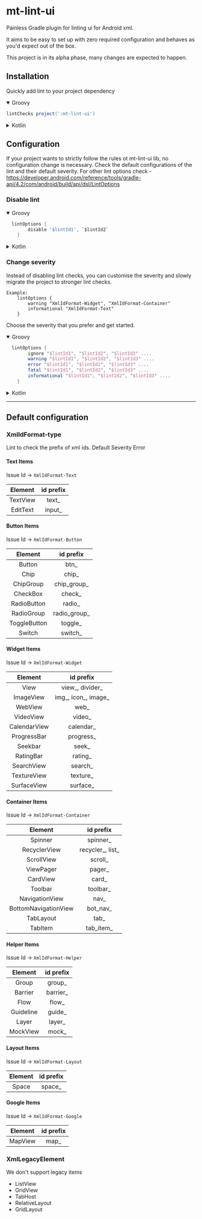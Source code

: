 # mt-lint-ui 
Painless Gradle plugin for linting ui for Android xml.

It aims to be easy to set up with zero required configuration and behaves as you'd expect out of the box.

This project is in its alpha phase, many changes are expected to happen. 

## Installation 
Quickly add lint to your project dependency

<details open>
  
<summary>Groovy</summary>

```groovy
lintChecks project(':mt-lint-ui')
```
</details>

<details>
  
<summary>Kotlin</summary>

```kotlin
lintChecks(project(":mt-lint-ui"))
```
</details>

## Configuration
If your project wants to strictly follow the rules ot mt-lint-ui lib, no configuration change is necessary. 
Check the default configurations of the lint and their default severity. 
For other lint options check - https://developer.android.com/reference/tools/gradle-api/4.2/com/android/build/api/dsl/LintOptions

### Disable lint

<details open>
  
<summary>Groovy</summary>

```groovy
  lintOptions {
        disable '$lintId1', `$lintId2`
    }
```
</details>

<details>
  
<summary>Kotlin</summary>

```kotlin
  lintOptions {
        disable("$lintId1", "$lintId2")
    }
```
</details>

### Change severity 

Instead of disabling lint checks, you can customise the severity and slowly migrate the project to stronger lint checks. 

```
Example:
    lintOptions {
        warning "XmlIdFormat-Widget", "XmlIdFormat-Container"
        informational "XmlIdFormat-Text"
    }
```
Choose the severity that you prefer and get started. 

<details open>
  
<summary>Groovy</summary>

```groovy
  lintOptions {
        ignore "$lintId1", "$lintId2", "$lintId3" ....
    	warning "$lintId1", "$lintId2", "$lintId3" ....
    	error "$lintId1", "$lintId2", "$lintId3" ....
    	fatal "$lintId1", "$lintId2", "$lintId3" ....
    	informational "$lintId1", "$lintId2", "$lintId3" ....
    }
```
</details>

<details>
  
<summary>Kotlin</summary>

```kotlin
  lintOptions {
        ignore("$lintId1", "$lintId2")
        warning("$lintId1", "$lintId2")
        error("$lintId1", "$lintId2")
        fatal("$lintId1", "$lintId2")
        informational("$lintId1", "$lintId2")

    }
```
</details>

-----------

## Default configuration

### XmlIdFormat-type
Lint to check the prefix of xml ids. 
Default Severity Error
 
#### Text Items 
Issue Id -> `XmlIdFormat-Text`

| Element | id prefix  | 
| :---:   | :-: | 
| TextView | text_ | 
| EditText | input_ | 

#### Button Items
Issue Id -> `XmlIdFormat-Button`

| Element | id prefix  | 
| :---:   | :-: | 
| Button | btn_ | 
| Chip | chip_ | 
| ChipGroup | chip_group_ | 
| CheckBox | check_ | 
| RadioButton | radio_ | 
| RadioGroup | radio_group_ | 
| ToggleButton | toggle_ | 
| Switch | switch_ | 

#### Widget Items
Issue Id -> `XmlIdFormat-Widget`

| Element | id prefix  | 
| :---:   | :-: | 
| View | view_, divider_ | 
| ImageView | img_, icon_, image_ | 
| WebView | web_ | 
| VideoView | video_ | 
| CalendarView | calendar_ | 
| ProgressBar | progress_ | 
| Seekbar | seek_ | 
| RatingBar | rating_ | 
| SearchView | search_ | 
| TextureView | texture_ | 
| SurfaceView | surface_ | 

#### Container Items
Issue Id -> `XmlIdFormat-Container`

| Element | id prefix  | 
| :---:   | :-: | 
| Spinner | spinner_ | 
| RecyclerView | recycler_, list_ | 
| ScrollView | scroll_ | 
| ViewPager | pager_ | 
| CardView | card_ | 
| Toolbar | toolbar_ | 
| NavigationView | nav_ | 
| BottomNavigationView | bot_nav_ | 
| TabLayout | tab_ | 
| TabItem | tab_item_ | 

#### Helper Items
Issue Id -> `XmlIdFormat-Helper`

| Element | id prefix  | 
| :---:   | :-: | 
| Group | group_ | 
| Barrier | barrier_ | 
| Flow | flow_ | 
| Guideline | guide_ | 
| Layer | layer_ | 
| MockView | mock_ | 

#### Layout Items
Issue Id -> `XmlIdFormat-Layout`

| Element | id prefix  | 
| :---:   | :-: | 
| Space | space_ |

#### Google Items
Issue Id -> `XmlIdFormat-Google`

| Element | id prefix  | 
| :---:   | :-: | 
| MapView | map_ | 


### XmlLegacyElement

We don't support legacy items

- ListView
- GridView
- TabHost
- RelativeLayout
- GridLayout
